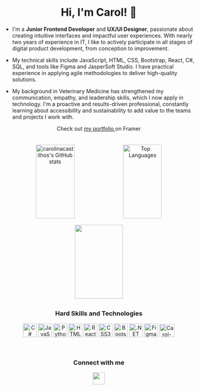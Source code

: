 <h1 align="center"> Hi, I'm Carol! 👋 </h1>

- <p>I'm a <b>Junior Frontend Developer</b> and <b>UX/UI Designer</b>, passionate about creating intuitive interfaces and impactful user experiences. With nearly two years of experience in IT, I like to actively participate in all stages of digital product development, from conception to improvement.

- My technical skills include JavaScript, HTML, CSS, Bootstrap, React, C#, SQL, and tools like Figma and JasperSoft Studio. I have practical experience in applying agile methodologies to deliver high-quality solutions.

- My background in Veterinary Medicine has strengthened my communication, empathy, and leadership skills, which I now apply in technology. I'm a proactive and results-driven professional, constantly learning about accessibility and sustainability to add value to the teams and projects I work with.
</p>

<div align="center"> 
Check out <a target="_blank" href="https://carolinacastilhos.framer.website/">my portfolio </a>on Framer
</div>
<br><br>

<div align="center">  
<a href="http://www.github.com/carolinacastilhos"><img src="https://github-readme-stats.vercel.app/api?username=carolinacastilhos&show_icons=true&hide=&count_private=true&hide_rank=true&title_color=ec4899&text_color=ffffff&icon_color=ffffff&bg_color=000000&hide_border=true&show_icons=true" alt="carolinacastilhos's GitHub stats" width="45%" height="195px"/></a>  <a href="https://github.com/carolinacastilhos"><img src="https://github-readme-stats.vercel.app/api/top-langs/?username=carolinacastilhos&layout=compact&langs_count=10&title_color=ec4899&text_color=ffffff&icon_color=ffffff&bg_color=000000&hide_border=true&locale=en&custom_title=Top%20%Languages" alt="Top Languages" width="45%" height="195px" /></a>

<a href="http://www.github.com/carolinacastilhos"><img src="https://github-readme-streak-stats.herokuapp.com/?user=carolinacastilhos&stroke=ffffff&background=000000&ring=ec4899&fire=ec4899&currStreakNum=ffffff&currStreakLabel=ec4899&sideNums=ffffff&sideLabels=ffffff&dates=ffffff&hide_border=true" width="50%" height="195px"/></a>
</div>

##  
 
<div align="center"> 
<h3> Hard Skills and Technologies </h3>
<p align="center">
<a href="https://docs.microsoft.com/en-us/dotnet/csharp/" target="_blank" rel="noreferrer"><img src="https://raw.githubusercontent.com/danielcranney/readme-generator/main/public/icons/skills/csharp-colored.svg" width="36" height="36" alt="C#" /></a>
<a href="https://developer.mozilla.org/en-US/docs/Web/JavaScript" target="_blank" rel="noreferrer"><img src="https://raw.githubusercontent.com/danielcranney/readme-generator/main/public/icons/skills/javascript-colored.svg" width="36" height="36" alt="JavaScript" /></a>
<a href="https://www.python.org/" target="_blank" rel="noreferrer"><img src="https://raw.githubusercontent.com/danielcranney/readme-generator/main/public/icons/skills/python-colored.svg" width="36" height="36" alt="Python" /></a>
<a href="https://developer.mozilla.org/en-US/docs/Glossary/HTML5" target="_blank" rel="noreferrer"><img src="https://raw.githubusercontent.com/danielcranney/readme-generator/main/public/icons/skills/html5-colored.svg" width="36" height="36" alt="HTML5" /></a>
<a href="https://reactjs.org/" target="_blank" rel="noreferrer"><img src="https://raw.githubusercontent.com/danielcranney/readme-generator/main/public/icons/skills/react-colored.svg" width="36" height="36" alt="React" /></a>
<a href="https://www.w3.org/TR/CSS/#css" target="_blank" rel="noreferrer"><img src="https://raw.githubusercontent.com/danielcranney/readme-generator/main/public/icons/skills/css3-colored.svg" width="36" height="36" alt="CSS3" /></a>
<a href="https://getbootstrap.com/" target="_blank" rel="noreferrer"><img src="https://raw.githubusercontent.com/danielcranney/readme-generator/main/public/icons/skills/bootstrap-colored.svg" width="36" height="36" alt="Bootstrap" /></a>
<a href="https://dotnet.microsoft.com/en-us/" target="_blank" rel="noreferrer"><img src="https://raw.githubusercontent.com/danielcranney/readme-generator/main/public/icons/skills/dot-net-colored.svg" width="36" height="36" alt=".NET" /></a>
<a href="https://www.figma.com/" target="_blank" rel="noreferrer"><img src="https://raw.githubusercontent.com/danielcranney/readme-generator/main/public/icons/skills/figma-colored.svg" width="36" height="36" alt="Figma" /></a>
<a href="https://cdn.jsdelivr.net/gh/devicons/devicon/icons/visualstudio/visualstudio-plain.svg" target="_blank" rel="noreferrer"><img alt="Carol-VS" height="35" width="40" src="https://cdn.jsdelivr.net/gh/devicons/devicon/icons/visualstudio/visualstudio-plain.svg"></a>
</p>
<br>
<div align="center"> 
<h3> Connect with me </h3>
<a href="https://www.linkedin.com/in/carolina-castilhos-da-silva/" target="_blank" rel="noreferrer"><img src="https://raw.githubusercontent.com/danielcranney/readme-generator/main/public/icons/socials/linkedin.svg" width="32" height="32" /></a></div>
